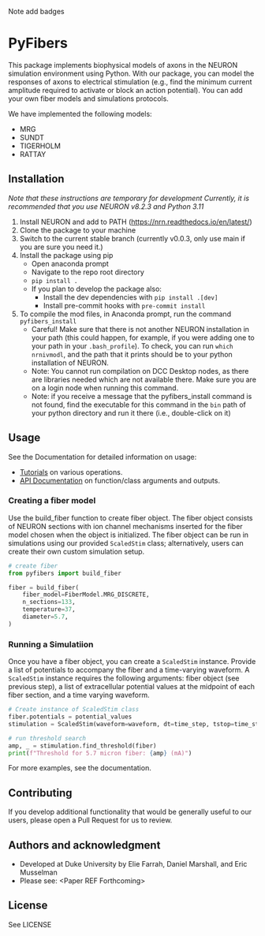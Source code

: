 Note add badges

# PyFibers
This package implements biophysical models of axons in the NEURON simulation environment using Python. With our package, you can model the responses of axons to electrical stimulation (e.g., find the minimum current amplitude required to activate or block an action potential). You can add your own fiber models and simulations protocols.

We have implemented the following models:
- MRG
- SUNDT
- TIGERHOLM
- RATTAY

## Installation
*Note that these instructions are temporary for development*
*Currently, it is recommended that you use NEURON v8.2.3 and Python 3.11*
1. Install NEURON and add to PATH (https://nrn.readthedocs.io/en/latest/)
2. Clone the package to your machine
3. Switch to the current stable branch (currently v0.0.3, only use main if you are sure you need it.)
4. Install the package using pip
   - Open anaconda prompt
   - Navigate to the repo root directory
   - `pip install .`
   - If you plan to develop the package also:
     - Install the dev dependencies with `pip install .[dev]`
     - Install pre-commit hooks with `pre-commit install`
5. To compile the mod files, in Anaconda prompt, run the command `pyfibers_install`
   - Careful! Make sure that there is not another NEURON installation in your path (this could happen, for example, if you were adding one to your path in your `.bash_profile`). To check, you can run `which nrnivmodl`, and the path that it prints should be to your python installation of NEURON.
   - Note: You cannot run compilation on DCC Desktop nodes, as there are libraries needed which are not available there. Make sure you are on a login node when running this command.
   - Note: if you receive a message that the pyfibers_install command is not found, find the executable for this command in the `bin` path of your python directory and run it there (i.e., double-click on it)

## Usage
See the Documentation for detailed information on usage:
- [Tutorials](https://wmglab.pages.oit.duke.edu/pyfibers/tutorials/index.html) on various operations.
- [API Documentation](https://wmglab.pages.oit.duke.edu/pyfibers/autodoc/index.html) on function/class arguments and outputs.

### Creating a fiber model
Use the build_fiber function to create fiber object. The fiber object consists of NEURON sections with ion channel mechanisms inserted for the fiber model chosen when the object is initialized. The fiber object can be run in simulations using our provided `ScaledStim` class; alternatively, users can create their own custom simulation setup.

```python
# create fiber
from pyfibers import build_fiber

fiber = build_fiber(
    fiber_model=FiberModel.MRG_DISCRETE,
    n_sections=133,
    temperature=37,
    diameter=5.7,
)
```
### Running a Simulatiion
Once you have a fiber object, you can create a `ScaledStim` instance. Provide a list of potentials to accompany the fiber and a time-varying waveform.
A `ScaledStim` instance requires the following arguments: fiber object (see previous step), a list of extracellular potential values at the midpoint of each fiber section, and a time varying waveform.
```python
# Create instance of ScaledStim class
fiber.potentials = potential_values
stimulation = ScaledStim(waveform=waveform, dt=time_step, tstop=time_stop)

# run threshold search
amp, _ = stimulation.find_threshold(fiber)
print(f"Threshold for 5.7 micron fiber: {amp} (mA)")
```
For more examples, see the documentation.

## Contributing
If you develop additional functionality that would be generally useful to our users, please open a Pull Request for us to review.

## Authors and acknowledgment
   - Developed at Duke University by Elie Farrah, Daniel Marshall, and Eric Musselman
   - Please see: \<Paper REF Forthcoming>

## License
See LICENSE
